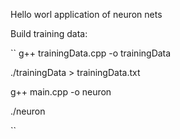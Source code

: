 Hello worl application of neuron nets

Build training data:

`` 
g++ trainingData.cpp -o trainingData

./trainingData > trainingData.txt

g++ main.cpp -o neuron

./neuron

``